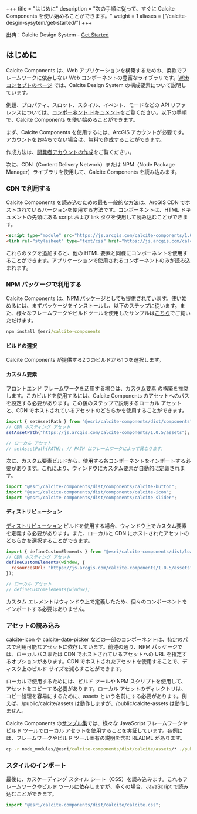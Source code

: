 +++
title = "はじめに"
description = "次の手順に従って、すぐに Calcite Components を使い始めることができます。"
weight = 1
aliases = ["/calcite-desgin-sysytem/get-started/"]
+++

出典：Calcite Design System - [Get Started](https://developers.arcgis.com/calcite-design-system/get-started/)

## はじめに
Calcite Components は、Web アプリケーションを構築するための、柔軟でフレームワークに依存しない Web コンポーネントの豊富なライブラリです。[Web コンセプトのページ](https://developers.arcgis.com/calcite-design-system/core-concepts/) では、Calcite Design System の構成要素について説明しています。

例題、プロパティ、スロット、スタイル、イベント、モードなどの API リファレンスについては、[コンポーネント ドキュメント](https://developers.arcgis.com/calcite-design-system/components/)をご覧ください。以下の手順で、Calcite Components を使い始めることができます。

まず、Calcite Components を使用するには、ArcGIS アカウントが必要です。アカウントをお持ちでない場合は、無料で作成することができます。

作成方法は、[開発者アカウントの作成](https://esrijapan.github.io/arcgis-dev-resources/guide/get-dev-account/)をご覧ください。

次に、CDN（Content Delivery Network）または NPM（Node Package Manager）ライブラリを使用して、Calcite Components を読み込みます。

### CDN で利用する
Calcite Components を読み込むための最も一般的な方法は、ArcGIS CDN でホストされているバージョンを使用する方法です。コンポーネントは、HTML ドキュメントの先頭にある script および link タグを使用して読み込むことができます。
``` html
<script type="module" src="https://js.arcgis.com/calcite-components/1.0.5/calcite.esm.js"></script>
<link rel="stylesheet" type="text/css" href="https://js.arcgis.com/calcite-components/1.0.5/calcite.css" />
```

これらのタグを追加すると、他の HTML 要素と同様にコンポーネントを使用することができます。アプリケーションで使用されるコンポーネントのみが読み込まれます。

### NPM パッケージで利用する
Calcite Components は、[NPM パッケージ](https://www.npmjs.com/package/@esri/calcite-components)としても提供されています。使い始めるには、まずパッケージをインストールし、以下のステップに従います。また、様々なフレームワークやビルドツールを使用したサンプルは[こちら](https://github.com/Esri/calcite-components-examples)でご覧いただけます。
``` cmd
npm install @esri/calcite-components
```

#### ビルドの選択
Calcite Components が提供する2つのビルドから1つを選択します。

#### カスタム要素
フロントエンド フレームワークを活用する場合は、[カスタム要素](https://stenciljs.com/docs/custom-elements) の構築を推奨します。このビルドを使用するには、Calcite Components のアセットへのパスを設定する必要があります。この後のステップで説明するローカル アセットと、CDN でホストされているアセットのどちらかを使用することができます。
``` js
import { setAssetPath } from "@esri/calcite-components/dist/components";
// CDN ホスティング アセット
setAssetPath("https://js.arcgis.com/calcite-components/1.0.5/assets");

// ローカル アセット
// setAssetPath(PATH); // PATH はフレームワークによって異なります。
```
次に、カスタム要素ビルドから、使用する各コンポーネントをインポートする必要があります。これにより、ウィンドウにカスタム要素が自動的に定義されます。
``` js
import "@esri/calcite-components/dist/components/calcite-button";
import "@esri/calcite-components/dist/components/calcite-icon";
import "@esri/calcite-components/dist/components/calcite-slider";
```

#### ディストリビューション
[ディストリビューション](https://stenciljs.com/docs/distribution) ビルドを使用する場合、ウィンドウ上でカスタム要素を定義する必要があります。また、ローカルと CDN にホストされたアセットのどちらかを選択することができます。
``` js
import { defineCustomElements } from "@esri/calcite-components/dist/loader";
// CDN ホスティング アセット
defineCustomElements(window, {
  resourcesUrl: "https://js.arcgis.com/calcite-components/1.0.5/assets"
});

// ローカル アセット
// defineCustomElements(window);
```
カスタム エレメントはウィンドウ上で定義したため、個々のコンポーネントをインポートする必要はありません。

### アセットの読み込み
calcite-icon や calcite-date-picker などの一部のコンポーネントは、特定のパスで利用可能なアセットに依存しています。前述の通り、NPM パッケージでは、ローカルパスまたは CDN でホストされているアセットへの URL を指定するオプションがあります。CDN でホストされたアセットを使用することで、ディスク上のビルド サイズを減らすことができます。

ローカルで使用するためには、ビルド ツールや NPM スクリプトを使用して、アセットをコピーする必要があります。ローカル アセットのディレクトリは、コピー処理を容易にするために、assets という名前にする必要があります。例えば、/public/calcite/assets は動作しますが、/public/calcite-assets は動作しません。

Calcite Components の[サンプル集](https://github.com/Esri/calcite-components-examples)では、様々な JavaScript フレームワークやビルド ツールでローカル アセットを使用することを実証しています。各例には、フレームワークやビルド ツール固有の説明を含む README があります。
``` cmd
cp -r node_modules/@esri/calcite-components/dist/calcite/assets/* ./public/assets/
```

### スタイルのインポート
最後に、カスケーディング スタイル シート（CSS）を読み込みます。これもフレームワークやビルド ツールに依存しますが、多くの場合、JavaScript で読み込むことができます。
``` js
import "@esri/calcite-components/dist/calcite/calcite.css";
```
